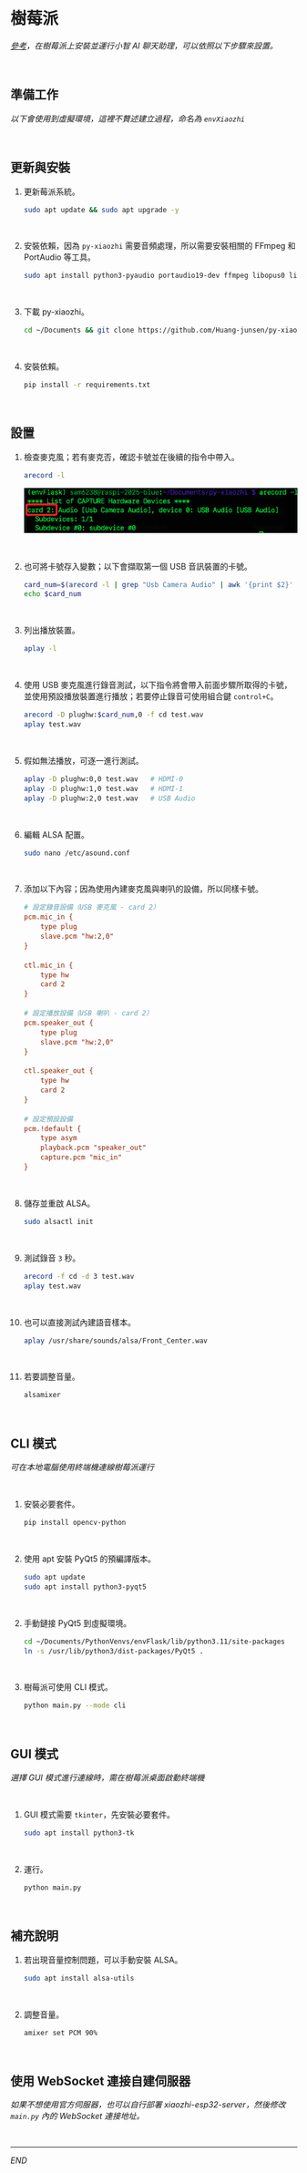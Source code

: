# 樹莓派

_[參考](https://github.com/Huang-junsen/py-xiaozhi)，在樹莓派上安裝並運行小智 AI 聊天助理，可以依照以下步驟來設置。_

<br>

## 準備工作

_以下會使用到虛擬環境，這裡不贅述建立過程，命名為 `envXiaozhi`_

<br>

## 更新與安裝

1. 更新莓派系統。

    ```bash
    sudo apt update && sudo apt upgrade -y
    ```

<br>

2. 安裝依賴，因為 `py-xiaozhi` 需要音頻處理，所以需要安裝相關的 FFmpeg 和 PortAudio 等工具。

    ```bash
    sudo apt install python3-pyaudio portaudio19-dev ffmpeg libopus0 libopus-dev -y
    ```

<br>

3. 下載 py-xiaozhi。

    ```bash
    cd ~/Documents && git clone https://github.com/Huang-junsen/py-xiaozhi.git && cd py-xiaozhi
    ```

<br>

4. 安裝依賴。

    ```bash
    pip install -r requirements.txt
    ```

<br>

## 設置

1. 檢查麥克風；若有麥克否，確認卡號並在後續的指令中帶入。

    ```bash
    arecord -l
    ```

    ![](images/img_01.png)

<br>

2. 也可將卡號存入變數；以下會擷取第一個 USB 音訊裝置的卡號。

    ```bash
    card_num=$(arecord -l | grep "Usb Camera Audio" | awk '{print $2}' | tr -d ':')
    echo $card_num
    ```

<br>

3. 列出播放裝置。

    ```bash
    aplay -l
    ```

<br>

4. 使用 USB 麥克風進行錄音測試，以下指令將會帶入前面步驟所取得的卡號，並使用預設播放裝置進行播放；若要停止錄音可使用組合鍵 `control+C`。

    ```bash
    arecord -D plughw:$card_num,0 -f cd test.wav
    aplay test.wav
    ```

<br>

5. 假如無法播放，可逐一進行測試。

    ```bash
    aplay -D plughw:0,0 test.wav   # HDMI-0
    aplay -D plughw:1,0 test.wav   # HDMI-1
    aplay -D plughw:2,0 test.wav   # USB Audio
    ```

<br>

6. 編輯 ALSA 配置。

    ```bash
    sudo nano /etc/asound.conf
    ```

<br>

7. 添加以下內容；因為使用內建麥克風與喇叭的設備，所以同樣卡號。

    ```ini
    # 設定錄音設備（USB 麥克風 - card 2）
    pcm.mic_in {
        type plug
        slave.pcm "hw:2,0"
    }

    ctl.mic_in {
        type hw
        card 2
    }

    # 設定播放設備（USB 喇叭 - card 2）
    pcm.speaker_out {
        type plug
        slave.pcm "hw:2,0"
    }

    ctl.speaker_out {
        type hw
        card 2
    }

    # 設定預設設備
    pcm.!default {
        type asym
        playback.pcm "speaker_out"
        capture.pcm "mic_in"
    }
    ```

<br>

8. 儲存並重啟 ALSA。

    ```bash
    sudo alsactl init
    ```

<br>

9. 測試錄音 `3` 秒。

    ```bash
    arecord -f cd -d 3 test.wav
    aplay test.wav
    ```

<br>

10. 也可以直接測試內建語音樣本。

    ```bash
    aplay /usr/share/sounds/alsa/Front_Center.wav
    ```

<br>

11. 若要調整音量。

    ```bash
    alsamixer
    ```

<br>

## CLI 模式

_可在本地電腦使用終端機連線樹莓派運行_

<br>

1. 安裝必要套件。

    ```bash
    pip install opencv-python
    ```

<br>

2. 使用 apt 安裝 PyQt5 的預編譯版本。

    ```bash
    sudo apt update
    sudo apt install python3-pyqt5
    ```

<br>

2. 手動鏈接 PyQt5 到虛擬環境。

    ```bash
    cd ~/Documents/PythonVenvs/envFlask/lib/python3.11/site-packages
    ln -s /usr/lib/python3/dist-packages/PyQt5 .
    ```

<br>

3. 樹莓派可使用 CLI 模式。

    ```bash
    python main.py --mode cli
    ```

<br>

## GUI 模式

_選擇 GUI 模式進行連線時，需在樹莓派桌面啟動終端機_

<br>

1. GUI 模式需要 `tkinter`，先安裝必要套件。

    ```bash
    sudo apt install python3-tk
    ```

<br>

2. 運行。

    ```bash
    python main.py
    ```

<br>

## 補充說明

1. 若出現音量控制問題，可以手動安裝 ALSA。

    ```bash
    sudo apt install alsa-utils
    ```

<br>

2. 調整音量。

    ```bash
    amixer set PCM 90%
    ```

<br>

## 使用 WebSocket 連接自建伺服器

_如果不想使用官方伺服器，也可以自行部署 xiaozhi-esp32-server，然後修改 `main.py` 內的 WebSocket 連接地址。_

<br>

___

_END_
